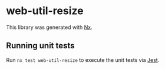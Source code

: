 # web-util-resize

This library was generated with [Nx](https://nx.dev).

## Running unit tests

Run `nx test web-util-resize` to execute the unit tests via [Jest](https://jestjs.io).
